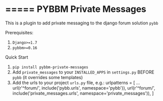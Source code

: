 =====
PYBBM Private Messages
=====

This is a plugin to add private messaging to the django forum solution `pybb`

Prerequisites:

1. `Django>=1.7`
2. `pybbm>=0.16`

Quick Start

1. `pip install pybbm-private-messages`
2. Add `private_messages` to your `INSTALLED_APPS` in `settings.py` BEFORE `pybb` (it overrides some templates)
3. Add the urls to your project `urls.py` file, e.g.:
    urlpatterns = [
        ...
        url(r'^forum/', include('pybb.urls', namespace='pybb')),
        url(r'^forum/', include('private_messages.urls', namespace='private_messages')),
    ]

